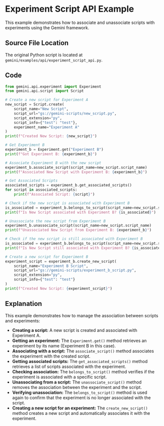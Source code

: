 # Experiment Script API Example

This example demonstrates how to associate and unassociate scripts with experiments using the Gemini framework.

## Source File Location

The original Python script is located at `gemini/examples/api/experiment_script_api.py`.

## Code

```python
from gemini.api.experiment import Experiment
from gemini.api.script import Script

# Create a new script for Experiment A
new_script = Script.create(
    script_name="New Script",
    script_url="gs://gemini-scripts/new_script.py",
    script_extension="py",
    script_info={"test": "test"},
    experiment_name="Experiment A"
)
print(f"Created New Script: {new_script}")

# Get Experiment B
experiment_b = Experiment.get("Experiment B")
print(f"Got Experiment B: {experiment_b}")

# Associate Experiment B with the new script
experiment_b.associate_script(script_name=new_script.script_name)
print(f"Associated New Script with Experiment B: {experiment_b}")

# Get Associated Scripts
associated_scripts = experiment_b.get_associated_scripts()
for script in associated_scripts:
    print(f"Associated Script: {script}")

# Check if the new script is associated with Experiment B
is_associated = experiment_b.belongs_to_script(script_name=new_script.script_name)
print(f"Is New Script associated with Experiment B? {is_associated}")

# Unassociate the new script from Experiment B
experiment_b.unassociate_script(script_name=new_script.script_name)
print(f"Unassociated New Script from Experiment B: {experiment_b}")

# Check if the new script is still associated with Experiment B
is_associated = experiment_b.belongs_to_script(script_name=new_script.script_name)
print(f"Is New Script still associated with Experiment B? {is_associated}")

# Create a new script for Experiment B
experiment_script = experiment_b.create_new_script(
    script_name="Experiment B Script",
    script_url="gs://gemini-scripts/experiment_b_script.py",
    script_extension="py",
    script_info={"test": "test"}
)
print(f"Created New Script: {experiment_script}")
```

## Explanation

This example demonstrates how to manage the association between scripts and experiments:

*   **Creating a script:** A new script is created and associated with Experiment A.
*   **Getting an experiment:** The `Experiment.get()` method retrieves an experiment by its name (Experiment B in this case).
*   **Associating with a script:** The `associate_script()` method associates the experiment with the created script.
*   **Getting associated scripts:** The `get_associated_scripts()` method retrieves a list of scripts associated with the experiment.
*   **Checking association:** The `belongs_to_script()` method verifies if the experiment is associated with a specific script.
*   **Unassociating from a script:** The `unassociate_script()` method removes the association between the experiment and the script.
*   **Verifying unassociation:** The `belongs_to_script()` method is used again to confirm that the experiment is no longer associated with the script.
*   **Creating a new script for an experiment:** The `create_new_script()` method creates a new script and automatically associates it with the experiment.
